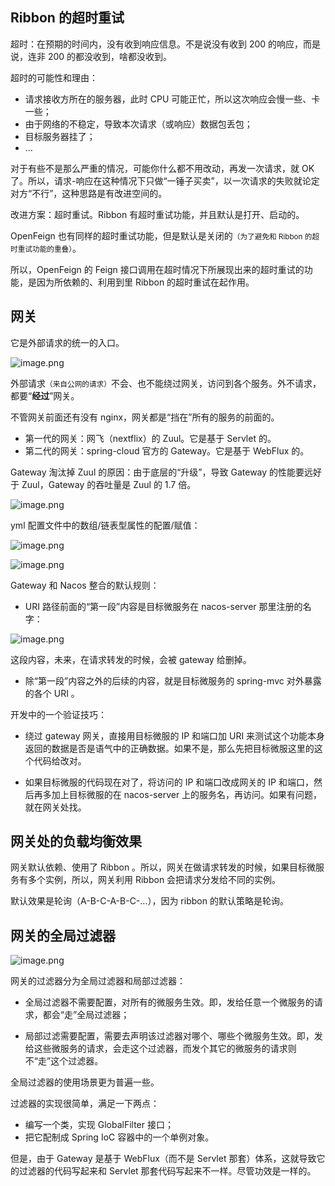## Ribbon 的超时重试

超时：在预期的时间内，没有收到响应信息。不是说没有收到 200 的响应，而是说，连非 200 的都没收到，啥都没收到。

超时的可能性和理由：

- 请求接收方所在的服务器，此时 CPU 可能正忙，所以这次响应会慢一些、卡一些；
- 由于网络的不稳定，导致本次请求（或响应）数据包丢包；
- 目标服务器挂了；
- …

对于有些不是那么严重的情况，可能你什么都不用改动，再发一次请求，就 OK 了。所以，请求-响应在这种情况下只做“一锤子买卖”，以一次请求的失败就论定对方“不行”，这种思路是有改进空间的。

改进方案：超时重试。Ribbon 有超时重试功能，并且默认是打开、启动的。

OpenFeign 也有同样的超时重试功能，但是默认是关闭的<small>（为了避免和 Ribbon 的超时重试功能的重叠）</small>。

所以，OpenFeign 的 Feign 接口调用在超时情况下所展现出来的超时重试的功能，是因为所依赖的、利用到里 Ribbon 的超时重试在起作用。

## 网关

它是外部请求的统一的入口。

![image.png](https://woniumd.oss-cn-hangzhou.aliyuncs.com/java/hemiao/20230410141631.png)

外部请求<small>（来自公网的请求）</small>不会、也不能绕过网关，访问到各个服务。外不请求，都要“**经过**”网关。

不管网关前面还有没有 nginx，网关都是“挡在”所有的服务的前面的。

- 第一代的网关：网飞（nextflix）的 Zuul。它是基于 Servlet 的。
- 第二代的网关：spring-cloud 官方的 Gateway。它是基于 WebFlux 的。

Gateway 淘汰掉 Zuul 的原因：由于底层的“升级”，导致 Gateway 的性能要远好于 Zuul，Gateway 的吞吐量是 Zuul 的 1.7 倍。

![image.png](https://woniumd.oss-cn-hangzhou.aliyuncs.com/java/hemiao/20230410142957.png)

yml 配置文件中的数组/链表型属性的配置/赋值：

![image.png](https://woniumd.oss-cn-hangzhou.aliyuncs.com/java/hemiao/20230410144347.png)

![image.png](https://woniumd.oss-cn-hangzhou.aliyuncs.com/java/hemiao/20230410150851.png)

Gateway 和 Nacos 整合的默认规则：

- URI 路径前面的“第一段”内容是目标微服务在 nacos-server 那里注册的名字：

![image.png](https://woniumd.oss-cn-hangzhou.aliyuncs.com/java/hemiao/20230410154330.png)

  这段内容，未来，在请求转发的时候，会被 gateway 给删掉。

- 除“第一段”内容之外的后续的内容，就是目标微服务的 spring-mvc 对外暴露的各个 URI 。

开发中的一个验证技巧：

- 绕过 gateway 网关，直接用目标微服的 IP 和端口加 URI 来测试这个功能本身返回的数据是否是语气中的正确数据。如果不是，那么先把目标微服这里的这个代码给改对。

- 如果目标微服的代码现在对了，将访问的 IP 和端口改成网关的 IP 和端口，然后再多加上目标微服的在 nacos-server 上的服务名，再访问。如果有问题，就在网关处找。

## 网关处的负载均衡效果

网关默认依赖、使用了 Ribbon 。所以，网关在做请求转发的时候，如果目标微服务有多个实例，所以，网关利用 Ribbon 会把请求分发给不同的实例。

默认效果是轮询（A-B-C-A-B-C-…），因为 ribbon 的默认策略是轮询。


## 网关的全局过滤器

![image.png](https://woniumd.oss-cn-hangzhou.aliyuncs.com/java/hemiao/20230410173149.png)

网关的过滤器分为全局过滤器和局部过滤器：

- 全局过滤器不需要配置，对所有的微服务生效。即，发给任意一个微服务的请求，都会“走”全局过滤器；

- 局部过滤需要配置，需要去声明该过滤器对哪个、哪些个微服务生效。即，发给这些微服务的请求，会走这个过滤器，而发个其它的微服务的请求则不“走”这个过滤器。

全局过滤器的使用场景更为普遍一些。

过滤器的实现很简单，满足一下两点：

- 编写一个类，实现 GlobalFilter 接口；
- 把它配制成 Spring IoC 容器中的一个单例对象。

但是，由于 Gateway 是基于 WebFlux（而不是 Servlet 那套）体系，这就导致它的过滤器的代码写起来和 Servlet 那套代码写起来不一样。尽管功效是一样的。



